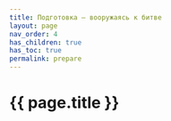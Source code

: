 ```yaml
---
title: Подготовка — вооружаясь к битве
layout: page
nav_order: 4
has_children: true
has_toc: true
permalink: prepare
---
```


# {{ page.title }}
